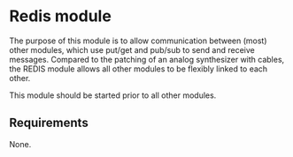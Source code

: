 Redis module
============

The purpose of this module is to allow communication between (most) other modules, which use put/get and pub/sub to send and receive messages. Compared to the patching of an analog synthesizer with cables, the REDIS module allows all other modules to be flexibly linked to each other.

This module should be started prior to all other modules.

## Requirements

None.
